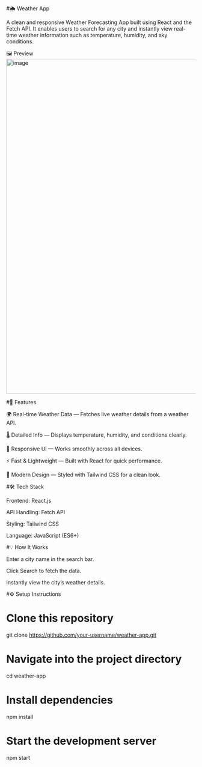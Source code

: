 #🌦️ Weather App

A clean and responsive Weather Forecasting App built using React and the Fetch API.
It enables users to search for any city and instantly view real-time weather information such as temperature, humidity, and sky conditions.

🖼️ Preview
<img width="570" height="892" alt="image" src="https://github.com/user-attachments/assets/f963784b-23ce-48d2-97a6-a076637285bb" />








#🚀 Features

🌍 Real-time Weather Data — Fetches live weather details from a weather API.

🌡️ Detailed Info — Displays temperature, humidity, and conditions clearly.

📱 Responsive UI — Works smoothly across all devices.

⚡ Fast & Lightweight — Built with React for quick performance.

🎨 Modern Design — Styled with Tailwind CSS for a clean look.

#🛠️ Tech Stack

Frontend: React.js

API Handling: Fetch API

Styling:  Tailwind CSS

Language: JavaScript (ES6+)

#💡 How It Works

Enter a city name in the search bar.

Click Search to fetch the data.

Instantly view the city’s weather details.

#⚙️ Setup Instructions

# Clone this repository
git clone https://github.com/your-username/weather-app.git

# Navigate into the project directory
cd weather-app

# Install dependencies
npm install

# Start the development server
npm start
